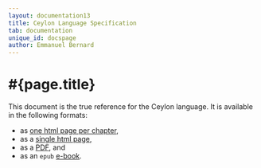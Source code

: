 ```yaml
---
layout: documentation13
title: Ceylon Language Specification 
tab: documentation
unique_id: docspage
author: Emmanuel Bernard
---
```


# #{page.title}

This document is the true reference for the Ceylon language.
It is available in the following formats:

- as [one html page per chapter](html/),
- as a [single html page](html_single),
- as a [PDF](pdf/ceylon-language-specification.pdf), and
- as an `epub` [e-book](ceylon-language-specification-1.3.3.epub).
